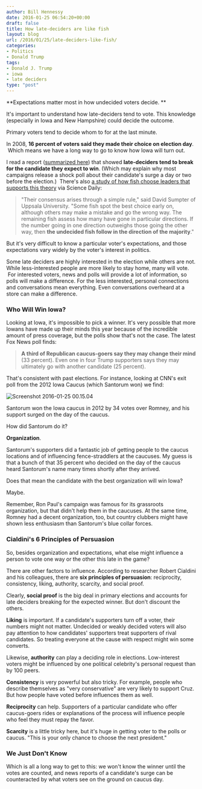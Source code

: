```yaml
---
author: Bill Hennessy
date: 2016-01-25 06:54:20+00:00
draft: false
title: How late-deciders are like fish
layout: blog
url: /2016/01/25/late-deciders-like-fish/
categories:
- Politics
- Donald Trump
tags:
- Donald J. Trump
- iowa
- late deciders
type: "post"
---
```


**Expectations matter most in how undecided voters decide. **

It's important to understand how late-deciders tend to vote. This knowledge (especially in Iowa and New Hampshire) could decide the outcome.

Primary voters tend to decide whom to for at the last minute.

In 2008, **16 percent of voters said they made their choice on election day**.  Which means we have a long way to go to know how Iowa will turn out.

I read a report ([summarized here](https://hennessysview.com/2015/08/24/trump-good-bad-and-ugly/)) that showed **late-deciders tend to break for the candidate they expect to win**. (Which may explain why most campaigns release a shock poll about their candidate's surge a day or two before the election.)  There's also [a study of how fish choose leaders that supports this theory](https://www.sciencedaily.com/releases/2008/11/081113140310.htm) via Science Daily:



> "Their consensus arises through a simple rule," said David Sumpter of Uppsala University. "Some fish spot the best choice early on, although others may make a mistake and go the wrong way. The remaining fish assess how many have gone in particular directions. If the number going in one direction outweighs those going the other way, then **the undecided fish follow in the direction of the majority**."



But it's very difficult to know a particular voter's expectations, and those expectations vary widely by the voter's interest in politics.

Some late deciders are highly interested in the election while others are not. While less-interested people are more likely to stay home, many will vote.  For interested voters, news and polls will provide a lot of information, so polls will make a difference. For the less interested, personal connections and conversations mean everything. Even conversations overheard at a store can make a difference.



### Who Will Win Iowa?



Looking at Iowa, it's impossible to pick a winner. It's very possible that more Iowans have made up their minds this year because of the incredible amount of press coverage, but the polls show that's not the case. The latest Fox News poll finds:



> **A third of Republican caucus-goers say they may change their mind** (33 percent). Even one in four Trump supporters says they may ultimately go with another candidate (25 percent).



That's consistent with past elections. For instance, looking at CNN's exit poll from the 2012 Iowa Caucus (which Santorum won) we find:

![Screenshot 2016-01-25 00.15.04](https://hennessysview.com/wp-content/uploads/2016/01/Screenshot-2016-01-25-00.15.04.png)


Santorum won the Iowa caucus in 2012 by 34 votes over Romney, and his support surged on the day of the caucus.

How did Santorum do it?

**Organization**.

Santorum's supporters did a fantastic job of getting people to the caucus locations and of influencing fence-straddlers at the caucuses. My guess is that a bunch of that 35 percent who decided on the day of the caucus heard Santorum's name many times shortly after they arrived.

Does that mean the candidate with the best organization will win Iowa?

Maybe.

Remember, Ron Paul's campaign was famous for its grassroots organization, but that didn't help them in the caucuses. At the same time, Romney had a decent organization, too, but country clubbers might have shown less enthusiasm than Santorum's blue collar forces.



### Cialdini's 6 Principles of Persuasion



So, besides organization and expectations, what else might influence a person to vote one way or the other this late in the game?

There are other factors to influence. According to researcher Robert Cialdini and his colleagues, there are **six principles of persuasion**: reciprocity, consistency, liking, authority, scarcity, and social proof.

Clearly, **social proof** is the big deal in primary elections and accounts for late deciders breaking for the expected winner. But don't discount the others.

**Liking** is important. If a candidate's supporters turn off a voter, their numbers might not matter. Undecided or weakly decided voters will also pay attention to how candidates' supporters treat supporters of rival candidates. So treating everyone at the cause with respect might win some converts.

Likewise, **authority** can play a deciding role in elections. Low-interest voters might be influenced by one political celebrity's personal request than by 100 peers.

**Consistency** is very powerful but also tricky. For example, people who describe themselves as "very conservative" are very likely to support Cruz. But how people have voted before influences them as well.

**Reciprocity** can help. Supporters of a particular candidate who offer caucus-goers rides or explanations of the process will influence people who feel they must repay the favor.

**Scarcity** is a little tricky here, but it's huge in getting voter to the polls or caucus. "This is your only chance to choose the next president."



### We Just Don't Know



Which is all a long way to get to this: we won't know the winner until the votes are counted, and news reports of a candidate's surge can be counteracted by what voters see on the ground on caucus day.
